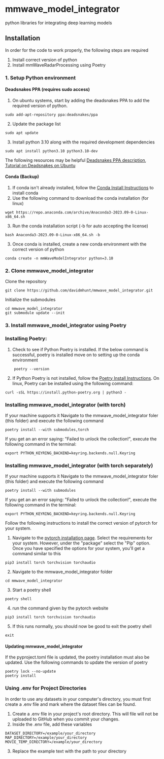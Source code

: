# mmwave_model_integrator
python libraries for integrating deep learning models

## Installation
In order for the code to work properly, the following steps are required
1. Install correct version of python
2. Install mmWaveRadarProcessing using Poetry

### 1. Setup Python environment

#### Deadsnakes PPA (requires sudo access)
1. On ubuntu systems, start by adding the deadsnakes PPA to add the required version of python.
```
sudo add-apt-repository ppa:deadsnakes/ppa
```

2. Update the package list
```
sudo apt update
```

3. Install python 3.10 along with the required development dependencies
```
sudo apt install python3.10 python3.10-dev
```

The following resources may be helpful [Deadsnakes PPA description](https://launchpad.net/~deadsnakes/+archive/ubuntu/ppa), [Tutorial on Deadsnakes on Ubuntu](https://preocts.github.io/python/20221230-deadsnakes/)

#### Conda (Backup)
1. If conda isn't already installed, follow the [Conda Install Instructions](https://conda.io/projects/conda/en/stable/user-guide/install/index.html) to install conda
2. Use the following command to download the conda installation (for linux)
```
wget https://repo.anaconda.com/archive/Anaconda3-2023.09-0-Linux-x86_64.sh
```
3. Run the conda installation script (-b for auto accepting the license)
```
bash Anaconda3-2023.09-0-Linux-x86_64.sh -b
```
3. Once conda is installed, create a new conda environment with the correct version of python
```
conda create -n mmWaveModelIntegrator python=3.10
```

### 2. Clone mmwave_model_integrator

Clone the repository
```
git clone https://github.com/davidmhunt/mmwave_model_integrator.git
```

Initialize the submodules
```
cd mmwave_model_integrator
git submodule update --init
```
### 3. Install mmwave_model_integrator using Poetry

### Installing Poetry:
 
1. Check to see if Python Poetry is installed. If the below command is successful, poetry is installed move on to setting up the conda environment

```
    poetry --version
```
2. If Python Poetry is not installed, follow the [Poetry Install Instructions](https://python-poetry.org/docs/#installing-with-the-official-installer). On linux, Poetry can be installed using the following command:
```
curl -sSL https://install.python-poetry.org | python3 -
```

### Installing mmwave_model_integrator (with torch)
If your machine supports it Navigate to the mmwave_model_integrator foler (this folder) and execute the following command

```
poetry install --with submodules,torch
```

If you get an an error saying: "Failed to unlock the collection!", execute the following command in the terminal:
```
export PYTHON_KEYRING_BACKEND=keyring.backends.null.Keyring
```

### Installing mmwave_model_integrator (with torch separately)
If your machine supports it Navigate to the mmwave_model_integrator foler (this folder) and execute the following command

```
poetry install --with submodules
```

If you get an an error saying: "Failed to unlock the collection!", execute the following command in the terminal:
```
export PYTHON_KEYRING_BACKEND=keyring.backends.null.Keyring
```

Follow the following instructions to install the correct version of pytorch for your system.

1. Navigate to the [pytorch installation page](https://pytorch.org/get-started/locally/). Select the requirements for your system. However, under the "package" select the "Pip" option. Once you have specified the options for your system, you'll get a command similar to this
```
pip3 install torch torchvision torchaudio
```
2. Navigate to the mmwave_model_integrator folder
```
cd mmwave_model_integrator
```
3. Start a poetry shell
```
poetry shell
```
4. run the command given by the pytorch website
```
pip3 install torch torchvision torchaudio
```
5. If this runs normally, you should now be good to exit the poetry shell
```
exit
```

#### Updating mmwave_model_integrator
If the pyproject.toml file is updated, the poetry installation must also be updated. Use the following commands to update the version of poetry
```
poetry lock --no-update
poetry install
```

### Using .env for Project Directories

In order to use any datasets in your computer's directory, you must first create a .env file and mark where the dataset files can be found.

1. Create a .env file in your project's root directory. This will file will not be uploaded to GitHub when you commit your changes.
2. Inside the .env file, add these variables
```
DATASET_DIRECTORY=/example/your_directory
MAP_DIRECTORY=/example/your_directory
MOVIE_TEMP_DIRECTORY=/example/your_directory
```
3. Replace the example text with the path to your directory